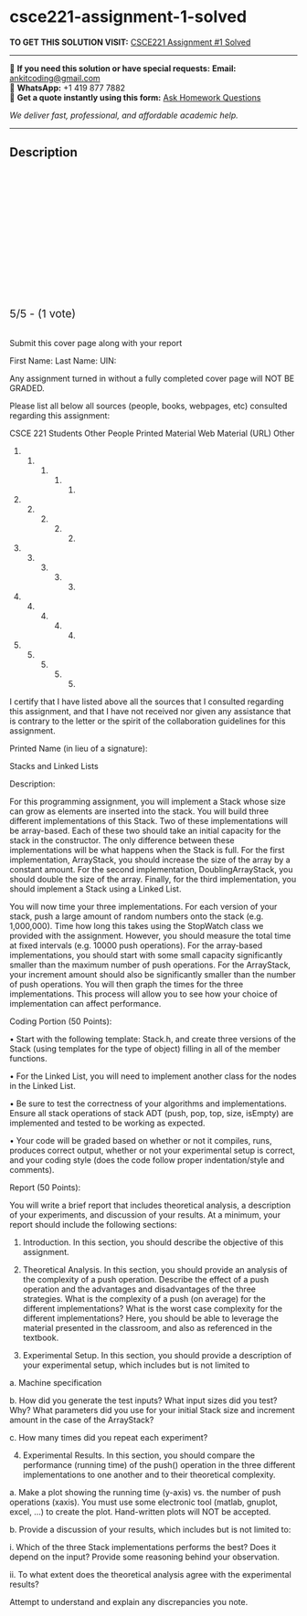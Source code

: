 # csce221-assignment-1-solved
**TO GET THIS SOLUTION VISIT:** [CSCE221 Assignment #1 Solved](https://www.ankitcodinghub.com/product/csce-221-cover-page-solved-3/)


---

📩 **If you need this solution or have special requests:** **Email:** ankitcoding@gmail.com  
📱 **WhatsApp:** +1 419 877 7882  
📄 **Get a quote instantly using this form:** [Ask Homework Questions](https://www.ankitcodinghub.com/services/ask-homework-questions/)

*We deliver fast, professional, and affordable academic help.*

---

<h2>Description</h2>



<div class="kk-star-ratings kksr-auto kksr-align-center kksr-valign-top" data-payload="{&quot;align&quot;:&quot;center&quot;,&quot;id&quot;:&quot;110149&quot;,&quot;slug&quot;:&quot;default&quot;,&quot;valign&quot;:&quot;top&quot;,&quot;ignore&quot;:&quot;&quot;,&quot;reference&quot;:&quot;auto&quot;,&quot;class&quot;:&quot;&quot;,&quot;count&quot;:&quot;1&quot;,&quot;legendonly&quot;:&quot;&quot;,&quot;readonly&quot;:&quot;&quot;,&quot;score&quot;:&quot;5&quot;,&quot;starsonly&quot;:&quot;&quot;,&quot;best&quot;:&quot;5&quot;,&quot;gap&quot;:&quot;4&quot;,&quot;greet&quot;:&quot;Rate this product&quot;,&quot;legend&quot;:&quot;5\/5 - (1 vote)&quot;,&quot;size&quot;:&quot;24&quot;,&quot;title&quot;:&quot;CSCE221 Assignment #1 Solved&quot;,&quot;width&quot;:&quot;138&quot;,&quot;_legend&quot;:&quot;{score}\/{best} - ({count} {votes})&quot;,&quot;font_factor&quot;:&quot;1.25&quot;}">

<div class="kksr-stars">

<div class="kksr-stars-inactive">
            <div class="kksr-star" data-star="1" style="padding-right: 4px">


<div class="kksr-icon" style="width: 24px; height: 24px;"></div>
        </div>
            <div class="kksr-star" data-star="2" style="padding-right: 4px">


<div class="kksr-icon" style="width: 24px; height: 24px;"></div>
        </div>
            <div class="kksr-star" data-star="3" style="padding-right: 4px">


<div class="kksr-icon" style="width: 24px; height: 24px;"></div>
        </div>
            <div class="kksr-star" data-star="4" style="padding-right: 4px">


<div class="kksr-icon" style="width: 24px; height: 24px;"></div>
        </div>
            <div class="kksr-star" data-star="5" style="padding-right: 4px">


<div class="kksr-icon" style="width: 24px; height: 24px;"></div>
        </div>
    </div>

<div class="kksr-stars-active" style="width: 138px;">
            <div class="kksr-star" style="padding-right: 4px">


<div class="kksr-icon" style="width: 24px; height: 24px;"></div>
        </div>
            <div class="kksr-star" style="padding-right: 4px">


<div class="kksr-icon" style="width: 24px; height: 24px;"></div>
        </div>
            <div class="kksr-star" style="padding-right: 4px">


<div class="kksr-icon" style="width: 24px; height: 24px;"></div>
        </div>
            <div class="kksr-star" style="padding-right: 4px">


<div class="kksr-icon" style="width: 24px; height: 24px;"></div>
        </div>
            <div class="kksr-star" style="padding-right: 4px">


<div class="kksr-icon" style="width: 24px; height: 24px;"></div>
        </div>
    </div>
</div>


<div class="kksr-legend" style="font-size: 19.2px;">
            5/5 - (1 vote)    </div>
    </div>
&nbsp;

Submit this cover page along with your report

First Name: Last Name: UIN:

Any assignment turned in without a fully completed cover page will NOT BE GRADED.

Please list all below all sources (people, books, webpages, etc) consulted regarding this assignment:

CSCE 221 Students Other People Printed Material Web Material (URL) Other

1. 1. 1. 1. 1.

2. 2. 2. 2. 2.

3. 3. 3. 3. 3.

4. 4. 4. 4. 4.

5. 5. 5. 5. 5.

I certify that I have listed above all the sources that I consulted regarding this assignment, and that I have not received nor given any assistance that is contrary to the letter or the spirit of the collaboration guidelines for this assignment.

Printed Name (in lieu of a signature):

Stacks and Linked Lists

Description:

For this programming assignment, you will implement a Stack whose size can grow as elements are inserted into the stack. You will build three different implementations of this Stack. Two of these implementations will be array-based. Each of these two should take an initial capacity for the stack in the constructor. The only difference between these implementations will be what happens when the Stack is full. For the first implementation, ArrayStack, you should increase the size of the array by a constant amount. For the second implementation, DoublingArrayStack, you should double the size of the array. Finally, for the third implementation, you should implement a Stack using a Linked List.

You will now time your three implementations. For each version of your stack, push a large amount of random numbers onto the stack (e.g. 1,000,000). Time how long this takes using the StopWatch class we provided with the assignment. However, you should measure the total time at fixed intervals (e.g. 10000 push operations). For the array-based implementations, you should start with some small capacity significantly smaller than the maximum number of push operations. For the ArrayStack, your increment amount should also be significantly smaller than the number of push operations. You will then graph the times for the three implementations. This process will allow you to see how your choice of implementation can affect performance.

Coding Portion (50 Points):

• Start with the following template: Stack.h, and create three versions of the Stack (using templates for the type of object) filling in all of the member functions.

• For the Linked List, you will need to implement another class for the nodes in the Linked List.

• Be sure to test the correctness of your algorithms and implementations. Ensure all stack operations of stack ADT (push, pop, top, size, isEmpty) are implemented and tested to be working as expected.

• Your code will be graded based on whether or not it compiles, runs, produces correct output, whether or not your experimental setup is correct, and your coding style (does the code follow proper indentation/style and comments).

Report (50 Points):

You will write a brief report that includes theoretical analysis, a description of your experiments, and discussion of your results. At a minimum, your report should include the following sections:

1. Introduction. In this section, you should describe the objective of this assignment.

2. Theoretical Analysis. In this section, you should provide an analysis of the complexity of a push operation. Describe the effect of a push operation and the advantages and disadvantages of the three strategies. What is the complexity of a push (on average) for the different implementations? What is the worst case complexity for the different implementations? Here, you should be able to leverage the material presented in the classroom, and also as referenced in the textbook.

3. Experimental Setup. In this section, you should provide a description of your experimental setup, which includes but is not limited to

a. Machine specification

b. How did you generate the test inputs? What input sizes did you test? Why? What parameters did you use for your initial Stack size and increment amount in the case of the ArrayStack?

c. How many times did you repeat each experiment?

4. Experimental Results. In this section, you should compare the performance (running time) of the push() operation in the three different implementations to one another and to their theoretical complexity.

a. Make a plot showing the running time (y-axis) vs. the number of push operations (xaxis). You must use some electronic tool (matlab, gnuplot, excel, …) to create the plot. Hand-written plots will NOT be accepted.

b. Provide a discussion of your results, which includes but is not limited to:

i. Which of the three Stack implementations performs the best? Does it depend on the input? Provide some reasoning behind your observation.

ii. To what extent does the theoretical analysis agree with the experimental results?

Attempt to understand and explain any discrepancies you note.
